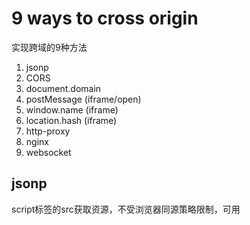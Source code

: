 # 9 ways to cross origin
实现跨域的9种方法

1. jsonp
2. CORS
3. document.domain
4. postMessage (iframe/open)
5. window.name (iframe)
6. location.hash (iframe)
7. http-proxy
8. nginx
9. websocket

## jsonp
script标签的src获取资源，不受浏览器同源策略限制，可用
